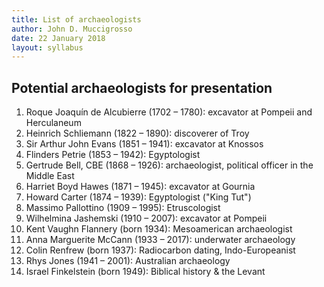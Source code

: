 ```yaml
---
title: List of archaeologists
author: John D. Muccigrosso
date: 22 January 2018
layout: syllabus
---
```


## Potential archaeologists for presentation

1. Roque Joaquín de Alcubierre (1702 – 1780): excavator at Pompeii and Herculaneum
1. Heinrich Schliemann (1822 – 1890): discoverer of Troy
1. Sir Arthur John Evans (1851 – 1941): excavator at Knossos
1. Flinders Petrie (1853 – 1942): Egyptologist
1. Gertrude Bell, CBE (1868 – 1926): archaeologist, political officer in the Middle East
1. Harriet Boyd Hawes (1871 – 1945): excavator at Gournia
1. Howard Carter (1874 – 1939): Egyptologist ("King Tut")
1. Massimo Pallottino (1909 – 1995): Etruscologist
1. Wilhelmina Jashemski (1910 – 2007): excavator at Pompeii
1. Kent Vaughn Flannery (born 1934): Mesoamerican archaeologist
1. Anna Marguerite McCann (1933 – 2017): underwater archaeology
1. Colin Renfrew (born 1937): Radiocarbon dating, Indo-Europeanist
1. Rhys Jones (1941 – 2001): Australian archaeology
1. Israel Finkelstein (born 1949): Biblical history & the Levant
